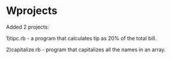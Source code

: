 # Wprojects

Added 2 projects:

1)tipc.rb - a program that calculates tip as 20% of the total bill.  

2)capitalize.rb - program that capitalizes all the names in an array.
